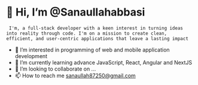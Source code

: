 # 👋 Hi, I’m @Sanaullahabbasi #
` I'm, a full-stack developer with a keen interest in turning ideas into reality through code. I'm on a mission to create clean, efficient, and user-centric applications that leave a lasting impact`
- 👀 I’m interested in programming of web and mobile application development
- 🌱 I’m currently learning advance JavaScript, React, Angular and NextJS
- 💞️ I’m looking to collaborate on ...
- 📫 How to reach me sanaullah87250@gmail.com

<!---
Sanaullahabbasi/Sanaullahabbasi is a ✨ special ✨ repository because its `README.md` (this file) appears on your GitHub profile.
You can click the Preview link to take a look at your changes.
--->
